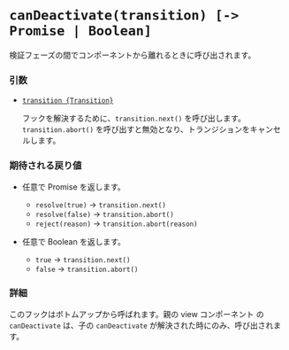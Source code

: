 # `canDeactivate(transition) [-> Promise | Boolean]`

検証フェーズの間でコンポーネントから離れるときに呼び出されます。

### 引数

- [`transition {Transition}`](hooks.md#トランジションオブジェクト)

  フックを解決するために、`transition.next()` を呼び出します。`transition.abort()` を呼び出すと無効となり、トランジションをキャンセルします。

### 期待される戻り値

- 任意で Promise を返します。

  - `resolve(true)` -> `transition.next()`
  - `resolve(false)` -> `transition.abort()`
  - `reject(reason)` -> `transition.abort(reason)`


- 任意で Boolean を返します。

  - `true` -> `transition.next()`
  - `false` -> `transition.abort()`

### 詳細

このフックはボトムアップから呼ばれます。親の view コンポーネント の `canDeactivate` は、子の `canDeactivate` が解決された時にのみ、呼び出されます。
